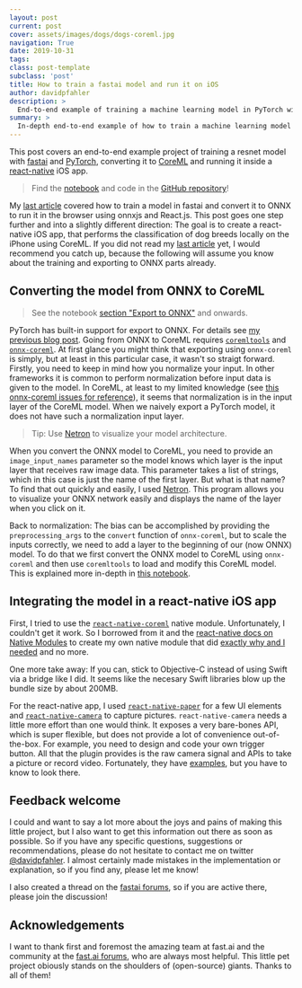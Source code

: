 ```yaml
---
layout: post
current: post
cover: assets/images/dogs/dogs-coreml.jpg
navigation: True
date: 2019-10-31
tags:
class: post-template
subclass: 'post'
title: How to train a fastai model and run it on iOS
author: davidpfahler
description: >
  End-to-end example of training a machine learning model in PyTorch with fastai, export it to ONNX, convert it to CoreML and run it on iOS.
summary: >
  In-depth end-to-end example of how to train a machine learning model in PyTorch with fastai, export it to ONNX, convert it to CoreML and run it on iOS in a react-native app.
---
```


This post covers an end-to-end example project of training a resnet model with [fastai](https://www.fast.ai) and [PyTorch](https://pytorch.org/), converting it to [CoreML](https://developer.apple.com/documentation/coreml) and running it inside a [react-native](https://facebook.github.io/react-native/) iOS app.

> Find the [notebook](https://github.com/davidpfahler/react-native-ml-app/blob/e4abc813f2c3e7e147454afbcbb4edd14c9ffe16/train_dog_classifier_with_fastai_export_to_CoreML.ipynb) and code in the [GitHub repository](http://davidpfahler.github.io/react-ml-app)!

My [last article](/fastai-in-the-browser) covered how to train a model in fastai and convert it to ONNX to run it in the browser using onnxjs and React.js. This post goes one step further and into a slightly different direction: The goal is to create a react-native iOS app, that performs the classification of dog breeds locally on the iPhone using CoreML. If you did not read my [last article](/fastai-in-the-browser) yet, I would recommend you catch up, because the following will assume you know about the training and exporting to ONNX parts already.

## Converting the model from ONNX to CoreML

> See the notebook [section "Export to ONNX"](https://github.com/davidpfahler/react-native-ml-app/blob/e4abc813f2c3e7e147454afbcbb4edd14c9ffe16/train_dog_classifier_with_fastai_export_to_CoreML.ipynb#Export-to-ONNX) and onwards.

PyTorch has built-in support for export to ONNX. For details see [my previous blog post](/fastai-in-the-browser). Going from ONNX to CoreML requires [`coremltools`](https://github.com/apple/coremltools) and [`onnx-coreml`](https://github.com/onnx/onnx-coreml). At first glance you might think that exporting using `onnx-coreml` is simply, but at least in this particular case, it wasn't so straigt forward. Firstly, you need to keep in mind how you normalize your input. In other frameworks it is common to perform normalization before input data is given to the model. In CoreML, at least to my limited knowledge (see [this onnx-coreml issues for reference](https://github.com/onnx/onnx-coreml/issues/338)), it seems that normalization is in the input layer of the CoreML model. When we naively export a PyTorch model, it does not have such a normalization input layer.

> Tip: Use [Netron](https://github.com/lutzroeder/Netron) to visualize your model architecture.

When you convert the ONNX model to CoreML, you need to provide an `image_input_names` parameter so the model knows which layer is the input layer that receives raw image data. This parameter takes a list of strings, which in this case is just the name of the first layer. But what is that name? To find that out quickly and easily, I used [Netron](https://github.com/lutzroeder/Netron). This program allows you to visualize your ONNX network easily and displays the name of the layer when you click on it.

Back to normalization: The bias can be accomplished by providing the `preprocessing_args` to the `convert` function of `onnx-coreml`, but to scale the inputs correctly, we need to add a layer to the beginning of our (now ONNX) model. To do that we first convert the ONNX model to CoreML using `onnx-coreml` and then use `coremltools` to load and modify this CoreML model. This is explained more in-depth in [this notebook](https://colab.research.google.com/drive/1hxpSDrL3lTZC2QDvcaQzscGLOAZSTnQC#scrollTo=NFThHbIfbmHU).

## Integrating the model in a react-native iOS app

First, I tried to use the [`react-native-coreml`](https://github.com/rhdeck/react-native-coreml) native module. Unfortunately, I couldn't get it work. So I borrowed from it and the [react-native docs on Native Modules](https://facebook.github.io/react-native/docs/native-modules-ios) to create my own native module that did [exactly why and I needed](https://github.com/davidpfahler/react-native-ml-app/blob/e4abc813f2c3e7e147454afbcbb4edd14c9ffe16/src/CoreMLNativeModule.js) and no more.

One more take away: If you can, stick to Objective-C instead of using Swift via a bridge like I did. It seems like the necesary Swift libraries blow up the bundle size by about 200MB.

For the react-native app, I used [`react-native-paper`](https://github.com/callstack/react-native-paper) for a few UI elements and [`react-native-camera`](https://github.com/react-native-community/react-native-camera) to capture pictures. `react-native-camera` needs a little more effort than one would think. It exposes a very bare-bones API, which is super flexible, but does not provide a lot of convenience out-of-the-box. For example, you need to design and code your own trigger button. All that the plugin provides is the raw camera signal and APIs to take a picture or record video. Fortunately, they have [examples](https://github.com/react-native-community/react-native-camera/tree/master/examples), but you have to know to look there.

## Feedback welcome

I could and want to say a lot more about the joys and pains of making this little project, but I also want to get this information out there as soon as possible. So if you have any specific questions, suggestions or recommendations, please do not hesitate to contact me on twitter [@davidpfahler](https://twitter.com/davidpfahler). I almost certainly made mistakes in the implementation or explanation, so if you find any, please let me know!

I also created a thread on the [fastai forums](https://forums.fast.ai/t/running-a-fastai-model-in-ios-using-coreml/57553), so if you are active there, please join the discussion!

## Acknowledgements

I want to thank first and foremost the amazing team at fast.ai and the community at the [fast.ai forums](https://forums.fast.ai), who are always most helpful. This little pet project obiously stands on the shoulders of (open-source) giants. Thanks to all of them!
